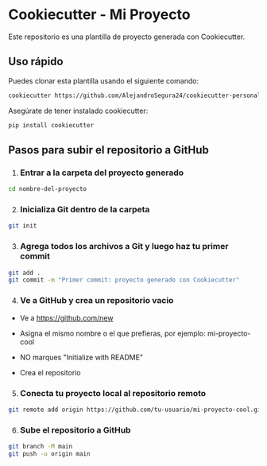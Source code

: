 # Cookiecutter - Mi Proyecto

Este repositorio es una plantilla de proyecto generada con Cookiecutter.

##  Uso rápido

Puedes clonar esta plantilla usando el siguiente comando:

```bash
cookiecutter https://github.com/AlejandroSegura24/cookiecutter-personal.git
```

Asegúrate de tener instalado cookiecutter:

```bash
pip install cookiecutter
```

## Pasos para subir el repositorio a GitHub

1. ### Entrar a la carpeta del proyecto generado

```bash
cd nombre-del-proyecto
```

2. ### Inicializa Git dentro de la carpeta
```bash
git init
```

3. ### Agrega todos los archivos a Git y luego haz tu primer commit
```bash
git add .
git commit -m "Primer commit: proyecto generado con Cookiecutter"
```

4. ### Ve a GitHub y crea un repositorio vacio

* Ve a https://github.com/new

* Asigna el mismo nombre o el que prefieras, por ejemplo: mi-proyecto-cool

* NO marques "Initialize with README"

* Crea el repositorio

5. ### Conecta tu proyecto local al repositorio remoto
```bash
git remote add origin https://github.com/tu-usuario/mi-proyecto-cool.git
```

6. ### Sube el repositorio a GitHub
```bash
git branch -M main
git push -u origin main
```